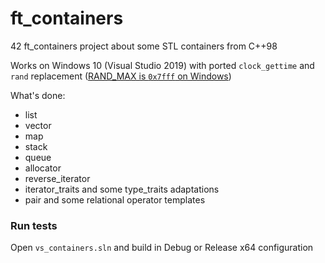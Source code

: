 # ft_containers
42 ft_containers project about some STL containers from C++98

Works on Windows 10 (Visual Studio 2019) with ported `clock_gettime` and `rand` replacement ([RAND_MAX is `0x7fff` on Windows](https://docs.microsoft.com/en-us/cpp/c-runtime-library/rand-max?view=msvc-160))

What's done:
- list
- vector
- map
- stack
- queue
- allocator
- reverse_iterator
- iterator_traits and some type_traits adaptations
- pair and some relational operator templates

### Run tests
Open ```vs_containers.sln``` and build in Debug or Release x64 configuration
